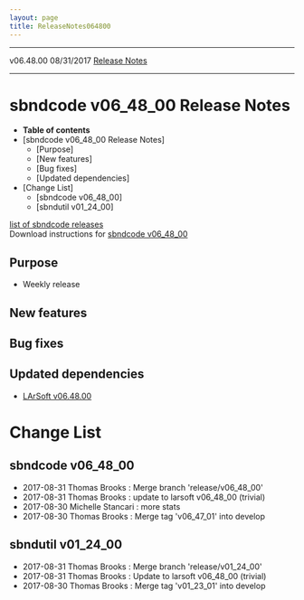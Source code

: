 ```yaml
---
layout: page
title: ReleaseNotes064800
---
```


  ----------- ------------ -- -- ------------------------------------------------------
  v06.48.00   08/31/2017         [Release Notes](ReleaseNotes064800.html)
  ----------- ------------ -- -- ------------------------------------------------------



sbndcode v06\_48\_00 Release Notes
======================================================================================

-   **Table of contents**
-   [sbndcode v06\_48\_00 Release
    Notes]
    -   [Purpose]
    -   [New features]
    -   [Bug fixes]
    -   [Updated dependencies]
-   [Change List]
    -   [sbndcode v06\_48\_00]
    -   [sbndutil v01\_24\_00]

[list of sbndcode
releases](List_of_SBND_code_releases.html)\
Download instructions for [sbndcode
v06\_48\_00](http://scisoft.fnal.gov/scisoft/bundles/sbnd/v06_48_00/sbndcode-v06_48_00.html)



Purpose
----------------------------------

-   Weekly release



New features
--------------------------------------------



Bug fixes
--------------------------------------



Updated dependencies
------------------------------------------------------------

-   [LArSoft
    v06.48.00](https://cdcvs.fnal.gov/redmine/projects/larsoft/wiki/ReleaseNotes064800)



Change List
==========================================



sbndcode v06\_48\_00
----------------------------------------------------------

-   2017-08-31 Thomas Brooks : Merge branch \'release/v06\_48\_00\'
-   2017-08-31 Thomas Brooks : update to larsoft v06\_48\_00 (trivial)
-   2017-08-30 Michelle Stancari : more stats
-   2017-08-30 Thomas Brooks : Merge tag \'v06\_47\_01\' into develop



sbndutil v01\_24\_00
----------------------------------------------------------

-   2017-08-31 Thomas Brooks : Merge branch \'release/v01\_24\_00\'
-   2017-08-31 Thomas Brooks : Update to larsoft v06\_48\_00 (trivial)
-   2017-08-30 Thomas Brooks : Merge tag \'v01\_23\_01\' into develop
